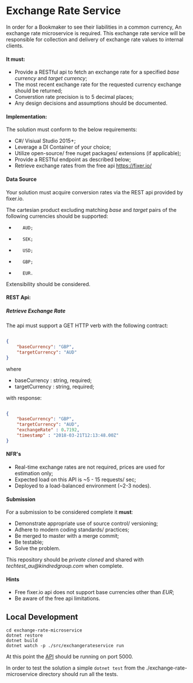# Exchange Rate Service

In order for a Bookmaker to see their liabilities in a common currency, An exchange rate microservice is required. This exchange rate service will be responsible for collection and delivery of exchange rate values to internal clients. 

#### It must: ####

- Provide a RESTful api to fetch an exchange rate for a specified _base currency_ and _target currency_;
- The most recent exchange rate for the requested currency exchange should be returned;
- Converstion rate precision is to 5 decimal places;
- Any design decisions and assumptions should be documented.


#### Implementation: ####

The solution must conform to the below requirements:

- C#/ Visiual Studio 2015+;
- Leverage a DI Container of your choice;
- Utilize open-source/ free nuget packages/ extensions (if applicable);
- Provide a RESTful endpoint as described below;
- Retrieve exchange rates from the free api https://fixer.io/


#### Data Source ####

Your solution must acquire conversion rates via the REST api provided by fixer.io. 

The cartesian product excluding matching _base_ and _target_ pairs of the following currencies should be supported:

-        AUD;
-        SEK;
-        USD; 
-        GBP;
-        EUR.

Extensibility should be considered.

#### REST Api: ####

##### Retrieve Exchange Rate #####

The api must support a GET HTTP verb with the following contract:



```json

{
    "baseCurrency": "GBP",
    "targetCurrency": "AUD"
}

```
where

- baseCurrency : string, required;
- targetCurrency : string, required;


with response:



```json

{
    "baseCurrency": "GBP",
    "targetCurrency": "AUD",
    "exchangeRate" : 0.7192,
    "timestamp" : "2018-03-21T12:13:48.00Z"
}

```

#### NFR's ####

- Real-time exchange rates are not required, prices are used for estimation only;
- Expected load on this API is ~5 - 15 requests/ sec;
- Deployed to a load-balanced environment (~2-3 nodes).


#### Submission ####

For a submission to be considered complete it **must**:

 - Demonstrate appropriate use of source control/ versioning;
 - Adhere to modern coding standards/ practices;
 - Be merged to master with a merge commit;
 - Be testable;
 - Solve the problem.

This repository should be _private cloned_ and shared with _techtest_au@kindredgroup.com_ when complete.


#### Hints ####
* Free fixer.io api does not support base currencies other than _EUR_;
* Be aware of the free api limitations.


## Local Development
```
cd exchange-rate-microservice
dotnet restore
dotnet build
dotnet watch -p ./src/exchangerateservice run
```
At this point the [API](http://localhost:5000) should be running on port 5000.

In order to test the solution a simple `dotnet test` from the ./exchange-rate-microservice directory should run all the tests.
